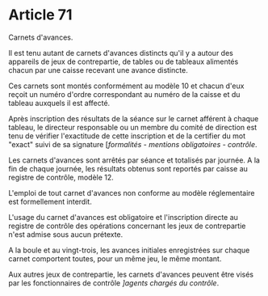 # Article 71

Carnets d'avances.

Il est tenu autant de carnets d'avances distincts qu'il y a autour des appareils de jeux de contrepartie, de tables ou de tableaux alimentés chacun par une caisse recevant une avance distincte.

Ces carnets sont montés conformément au modèle 10 et chacun d'eux reçoit un numéro d'ordre correspondant au numéro de la caisse et du tableau auxquels il est affecté.

Après inscription des résultats de la séance sur le carnet afférent à chaque tableau, le directeur responsable ou un membre du comité de direction est tenu de vérifier l'exactitude de cette inscription et de la certifier du mot "exact" suivi de sa signature [*formalités - mentions obligatoires - contrôle*.

Les carnets d'avances sont arrêtés par séance et totalisés par journée. A la fin de chaque journée, les résultats obtenus sont reportés par caisse au registre de contrôle, modèle 12.

L'emploi de tout carnet d'avances non conforme au modèle réglementaire est formellement interdit.

L'usage du carnet d'avances est obligatoire et l'inscription directe au registre de contrôle des opérations concernant les jeux de contrepartie n'est admise sous aucun prétexte.

A la boule et au vingt-trois, les avances initiales enregistrées sur chaque carnet comportent toutes, pour un même jeu, le même montant.

Aux autres jeux de contrepartie, les carnets d'avances peuvent être visés par les fonctionnaires de contrôle *]agents chargés du contrôle*.
